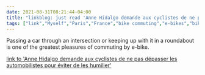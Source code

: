 ```yaml
---
date: 2021-08-31T08:21:44-04:00
title: "linkblog: just read 'Anne Hidalgo demande aux cyclistes de ne pas dépasser les automobilistes pour éviter de les humilier'"
tags: ["link","Myself","Paris","France","bike commuting","e-bikes","bikes"]
---
```

Passing a car through an intersection or keeping up with it in a roundabout is one of the greatest pleasures of commuting by e-bike.
 
[link to 'Anne Hidalgo demande aux cyclistes de ne pas dépasser les automobilistes pour éviter de les humilier'](https://www.legorafi.fr/2021/08/31/anne-hidalgo-demande-aux-cyclistes-de-ne-pas-depasser-les-automobilistes-pour-eviter-de-les-humilier/)
